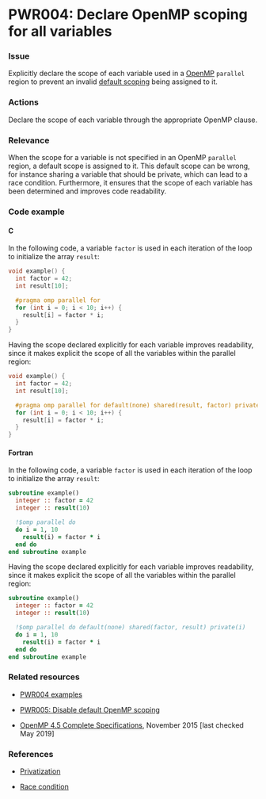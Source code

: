 # PWR004: Declare OpenMP scoping for all variables

### Issue

Explicitly declare the scope of each variable used in a
[OpenMP](../../Glossary/OpenMP.md) `parallel` region to prevent an invalid
[default scoping](../../Glossary/Variable-scoping-in-the-context-of-OpenMP.md) being
assigned to it.

### Actions

Declare the scope of each variable through the appropriate OpenMP clause.

### Relevance

When the scope for a variable is not specified in an OpenMP `parallel` region, a
default scope is assigned to it. This default scope can be wrong, for instance
sharing a variable that should be private, which can lead to a race condition.
Furthermore, it ensures that the scope of each variable has been determined and
improves code readability.

### Code example

#### C

In the following code, a variable `factor` is used in each iteration of the
loop to initialize the array `result`:

```c
void example() {
  int factor = 42;
  int result[10];

  #pragma omp parallel for
  for (int i = 0; i < 10; i++) {
    result[i] = factor * i;
  }
}
```

Having the scope declared explicitly for each variable improves readability,
since it makes explicit the scope of all the variables within the parallel
region:

```c
void example() {
  int factor = 42;
  int result[10];

  #pragma omp parallel for default(none) shared(result, factor) private(i)
  for (int i = 0; i < 10; i++) {
    result[i] = factor * i;
  }
}
```

#### Fortran

In the following code, a variable `factor` is used in each iteration of the
loop to initialize the array `result`:

```f90
subroutine example()
  integer :: factor = 42
  integer :: result(10)

  !$omp parallel do
  do i = 1, 10
    result(i) = factor * i
  end do
end subroutine example
```

Having the scope declared explicitly for each variable improves readability,
since it makes explicit the scope of all the variables within the parallel
region:

```f90
subroutine example()
  integer :: factor = 42
  integer :: result(10)

  !$omp parallel do default(none) shared(factor, result) private(i)
  do i = 1, 10
    result(i) = factor * i
  end do
end subroutine example
```

### Related resources

* [PWR004 examples](../PWR004/)

* [PWR005: Disable default OpenMP scoping](../PWR005/README.md)

* [OpenMP 4.5 Complete Specifications](https://www.openmp.org/wp-content/uploads/openmp-4.5.pdf),
November 2015 [last checked May 2019]

### References

* [Privatization](https://en.wikipedia.org/wiki/Privatization_(computer_programming))

* [Race condition](https://en.wikipedia.org/wiki/Race_condition)
